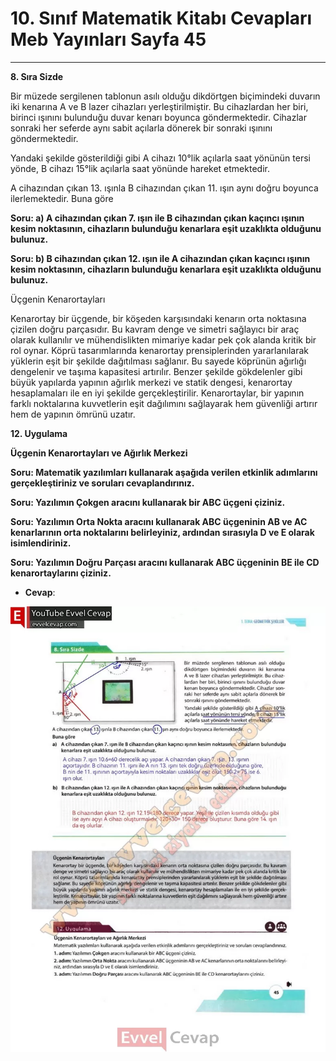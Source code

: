 # 10. Sınıf Matematik Kitabı Cevapları Meb Yayınları Sayfa 45

---

**8. Sıra Sizde**

Bir müzede sergilenen tablonun asılı olduğu dikdörtgen biçimindeki duvarın iki kenarına A ve B lazer cihazları yerleştirilmiştir. Bu cihazlardan her biri, birinci ışınını bulunduğu duvar kenarı boyunca göndermektedir. Cihazlar sonraki her seferde aynı sabit açılarla dönerek bir sonraki ışınını göndermektedir.

 Yandaki şekilde gösterildiği gibi A cihazı 10°lik açılarla saat yönünün tersi yönde, B cihazı 15°lik açılarla saat yönünde hareket etmektedir.

 A cihazından çıkan 13. ışınla B cihazından çıkan 11. ışın aynı doğru boyunca ilerlemektedir. Buna göre

**Soru: a) A cihazından çıkan 7. ışın ile B cihazından çıkan kaçıncı ışının kesim noktasının, cihazların bulunduğu kenarlara eşit uzaklıkta olduğunu bulunuz.**

**Soru: b) B cihazından çıkan 12. ışın ile A cihazından çıkan kaçıncı ışının kesim noktasının, cihazların bulunduğu kenarlara eşit uzaklıkta olduğunu bulunuz.**

Üçgenin Kenarortayları

 Kenarortay bir üçgende, bir köşeden karşısındaki kenarın orta noktasına çizilen doğru parçasıdır. Bu kavram denge ve simetri sağlayıcı bir araç olarak kullanılır ve mühendislikten mimariye kadar pek çok alanda kritik bir rol oynar. Köprü tasarımlarında kenarortay prensiplerinden yararlanılarak yüklerin eşit bir şekilde dağıtılması sağlanır. Bu sayede köprünün ağırlığı dengelenir ve taşıma kapasitesi artırılır. Benzer şekilde gökdelenler gibi büyük yapılarda yapının ağırlık merkezi ve statik dengesi, kenarortay hesaplamaları ile en iyi şekilde gerçekleştirilir. Kenarortaylar, bir yapının farklı noktalarına kuvvetlerin eşit dağılımını sağlayarak hem güvenliği artırır hem de yapının ömrünü uzatır.

**12. Uygulama**

**Üçgenin Kenarortayları ve Ağırlık Merkezi**

**Soru: Matematik yazılımları kullanarak aşağıda verilen etkinlik adımlarını gerçekleştiriniz ve soruları cevaplandırınız.**

**Soru: Yazılımın Çokgen aracını kullanarak bir ABC üçgeni çiziniz.**

**Soru: Yazılımın Orta Nokta aracını kullanarak ABC üçgeninin AB ve AC kenarlarının orta noktalarını belirleyiniz, ardından sırasıyla D ve E olarak isimlendiriniz.**

**Soru: Yazılımın Doğru Parçası aracını kullanarak ABC üçgeninin BE ile CD kenarortaylarını çiziniz.**

-   **Cevap**:

![Image 1](./image_1.webp)
